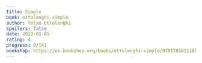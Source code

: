 ```yaml
---
title: Simple
book: ottolenghi-simple
author: Yotam Ottolenghi
spoilers: false
date: 2022-01-01
rating: 4
progress: 0/141
bookshop: https://uk.bookshop.org/books/ottolenghi-simple/9781785031168?aid=9613
---
```

